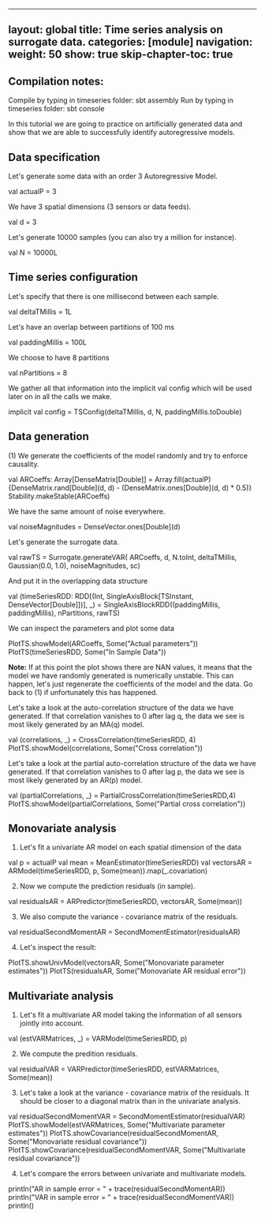 
---
layout: global
title: Time series analysis on surrogate data.
categories: [module]
navigation:
    weight: 50
    show: true
skip-chapter-toc: true
---

## Compilation notes:
Compile by typing in timeseries folder: sbt assembly
Run by typing in timeseries folder: sbt console


In this tutorial we are going to practice on artificially generated data
and show that we are able to successfully identify autoregressive models.

## Data specification

Let's generate some data with an order 3 Autoregressive Model.

<div class="codetabs">
<div data-lang="scala" markdown="1">
val actualP = 3
</div>
</div>

We have 3 spatial dimensions (3 sensors or data feeds).
<div class="codetabs">
<div data-lang="scala" markdown="1">
val d = 3
</div>
</div>

Let's generate 10000 samples (you can also try a million for instance).
<div class="codetabs">
<div data-lang="scala" markdown="1">
val N = 10000L
</div>
</div>

## Time series configuration

Let's specify that there is one millisecond between each sample.
<div class="codetabs">
<div data-lang="scala" markdown="1">
val deltaTMillis = 1L
</div>
</div>

Let's have an overlap between partitions of 100 ms
<div class="codetabs">
<div data-lang="scala" markdown="1">
val paddingMillis = 100L
</div>
</div>

We choose to have 8 partitions
<div class="codetabs">
<div data-lang="scala" markdown="1">
val nPartitions = 8
</div>
</div>

We gather all that information into the implicit val config which will be
used later on in all the calls we make.
<div class="codetabs">
<div data-lang="scala" markdown="1">
implicit val config = TSConfig(deltaTMillis, d, N, paddingMillis.toDouble)
</div>
</div>

## Data generation
(1) We generate the coefficients of the model randomly and try to enforce causality.
<div class="codetabs">
<div data-lang="scala" markdown="1">
val ARCoeffs: Array[DenseMatrix[Double]] = Array.fill(actualP){DenseMatrix.rand[Double](d, d) - (DenseMatrix.ones[Double](d, d) * 0.5)}
Stability.makeStable(ARCoeffs)
</div>
</div>

We have the same amount of noise everywhere.
<div class="codetabs">
<div data-lang="scala" markdown="1">
val noiseMagnitudes = DenseVector.ones[Double](d)
</div>
</div>

Let's generate the surrogate data.
<div class="codetabs">
<div data-lang="scala" markdown="1">
val rawTS = Surrogate.generateVAR(
  ARCoeffs,
  d,
  N.toInt,
  deltaTMillis,
  Gaussian(0.0, 1.0),
  noiseMagnitudes,
  sc)
</div>
</div>

And put it in the overlapping data structure
<div class="codetabs">
<div data-lang="scala" markdown="1">
val (timeSeriesRDD: RDD[(Int, SingleAxisBlock[TSInstant, DenseVector[Double]])], _) =
  SingleAxisBlockRDD((paddingMillis, paddingMillis), nPartitions, rawTS)
</div>
</div>

We can inspect the parameters and plot some data
<div class="codetabs">
<div data-lang="scala" markdown="1">
PlotTS.showModel(ARCoeffs, Some("Actual parameters"))
PlotTS(timeSeriesRDD, Some("In Sample Data"))
</div>
</div>

__Note:__ If at this point the plot shows there are NAN values, it means that the
model we have randomly generated is numerically unstable.
This can happen, let's just regenerate the coefficients of the model and the data.
Go back to (1) if unfortunately this has happened.

Let's take a look at the auto-correlation structure of the data we have
generated. If that correlation vanishes to 0 after lag q, the data we
see is most likely generated by an MA(q) model.
<div class="codetabs">
<div data-lang="scala" markdown="1">
val (correlations, _) = CrossCorrelation(timeSeriesRDD, 4)
PlotTS.showModel(correlations, Some("Cross correlation"))
</div>
</div>

Let's take a look at the partial auto-correlation structure of the data we have
generated. If that correlation vanishes to 0 after lag p, the data we
see is most likely generated by an AR(p) model.
<div class="codetabs">
<div data-lang="scala" markdown="1">
val (partialCorrelations, _) = PartialCrossCorrelation(timeSeriesRDD,4)
PlotTS.showModel(partialCorrelations, Some("Partial cross correlation"))
</div>
</div>

## Monovariate analysis

1. Let's fit a univariate AR model on each spatial dimension of the data
<div class="codetabs">
<div data-lang="scala" markdown="1">
val p = actualP
val mean = MeanEstimator(timeSeriesRDD)
val vectorsAR = ARModel(timeSeriesRDD, p, Some(mean)).map(_.covariation)
</div>
</div>

2. Now we compute the prediction residuals (in sample).
<div class="codetabs">
<div data-lang="scala" markdown="1">
val residualsAR = ARPredictor(timeSeriesRDD, vectorsAR, Some(mean))
</div>
</div>

3. We also compute the variance - covariance matrix of the residuals.
<div class="codetabs">
<div data-lang="scala" markdown="1">
val residualSecondMomentAR = SecondMomentEstimator(residualsAR)
</div>
</div>

4. Let's inspect the result:
<div class="codetabs">
<div data-lang="scala" markdown="1">
PlotTS.showUnivModel(vectorsAR, Some("Monovariate parameter estimates"))
PlotTS(residualsAR, Some("Monovariate AR residual error"))
</div>
</div>

## Multivariate analysis

1. Let's fit a multivariate AR model taking the information of all sensors
jointly into account.
<div class="codetabs">
<div data-lang="scala" markdown="1">
val (estVARMatrices, _) = VARModel(timeSeriesRDD, p)
</div>
</div>

2. We compute the predition residuals.
<div class="codetabs">
<div data-lang="scala" markdown="1">
val residualVAR = VARPredictor(timeSeriesRDD, estVARMatrices, Some(mean))
</div>
</div>

3. Let's take a look at the variance - covariance matrix of the residuals. It should be closer to a diagonal matrix than in the univariate analysis.
<div class="codetabs">
<div data-lang="scala" markdown="1">
val residualSecondMomentVAR = SecondMomentEstimator(residualVAR)
PlotTS.showModel(estVARMatrices, Some("Multivariate parameter estimates"))
PlotTS.showCovariance(residualSecondMomentAR, Some("Monovariate residual covariance"))
PlotTS.showCovariance(residualSecondMomentVAR, Some("Multivariate residual covariance"))
</div>
</div>

4. Let's compare the errors between univariate and multivariate models.
<div class="codetabs">
<div data-lang="scala" markdown="1">
println("AR in sample error = " + trace(residualSecondMomentAR))
println("VAR in sample error = " + trace(residualSecondMomentVAR))
println()
</div>
</div>